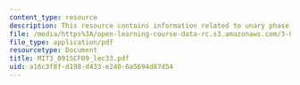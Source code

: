 ```yaml
---
content_type: resource
description: This resource contains information related to unary phase diagrams.
file: /media/https%3A/open-learning-course-data-rc.s3.amazonaws.com/3-091sc-introduction-to-solid-state-chemistry-fall-2010/a16c3f8fd198d433e2406a5694d87d54_MIT3_091SCF09_lec33.pdf
file_type: application/pdf
resourcetype: Document
title: MIT3_091SCF09_lec33.pdf
uid: a16c3f8f-d198-d433-e240-6a5694d87d54
---
```

